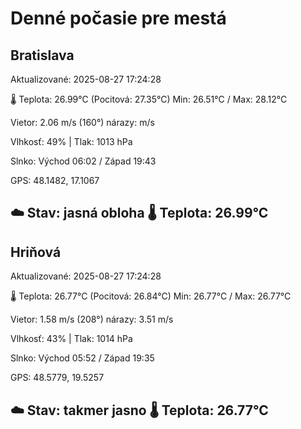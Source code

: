 ﻿# Denné počasie pre mestá

## Bratislava
Aktualizované: 2025-08-27 17:24:28

🌡️ Teplota: 26.99°C 
(Pocitová: 27.35°C)
Min: 26.51°C / Max: 28.12°C

Vietor: 2.06 m/s    (160°) 
nárazy:  m/s

Vlhkosť: 49% | Tlak: 1013 hPa

Slnko: Východ 06:02 / Západ 19:43

GPS: 48.1482, 17.1067

☁️ Stav: jasná obloha        🌡️ Teplota: 26.99°C
---

## Hriňová
Aktualizované: 2025-08-27 17:24:28

🌡️ Teplota: 26.77°C 
(Pocitová: 26.84°C)
Min: 26.77°C / Max: 26.77°C

Vietor: 1.58 m/s (208°)
nárazy: 3.51 m/s

Vlhkosť: 43% | Tlak: 1014 hPa

Slnko: Východ 05:52 / Západ 19:35

GPS: 48.5779, 19.5257

☁️ Stav: takmer jasno        🌡️ Teplota: 26.77°C
---
